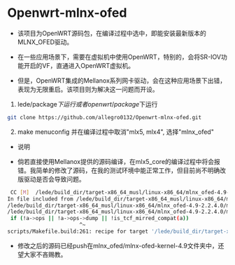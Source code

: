 # Openwrt-mlnx-ofed

* 该项目为OpenWRT源码包，在编译过程中选中，即能安装最新版本的MLNX_OFED驱动。

* 在一些应用场景下，需要在虚拟机中使用OpenWRT，特别的，会将SR-IOV功能开启的VF，直通进入OpenWRT虚拟机。
* 但是，OpenWRT集成的Mellanox系列网卡驱动，会在这种应用场景下出错，表现为无限重启。该项目则为解决这一问题而开设。

 1. lede/package$下运行 或者openwrt/package$下运行


```bash
git clone https://github.com/allegro0132/Openwrt-mlnx-ofed.git
```

 2. make menuconfig 并在编译过程中取消"mlx5, mlx4", 选择"mlnx_ofed"
 
 * 说明
 - 倘若直接使用Mellanox提供的源码编译，在mlx5_core的编译过程中将会报错。我简单的修改了源码，在我的测试环境中能正常工作，但目前尚不明确改版驱动是否会导致问题。
 ```bash
  CC [M]  /lede/build_dir/target-x86_64_musl/linux-x86_64/mlnx_ofed-4.9-2.2.4.0/mlnx-ofed-kernel-4.9/drivers/net/ethernet/mellanox/mlx5/core/en_tc.o
In file included from /lede/build_dir/target-x86_64_musl/linux-x86_64/mlnx_ofed-4.9-2.2.4.0/mlnx-ofed-kernel-4.9/drivers/net/ethernet/mellanox/mlx5/core/en_tc.c:50:
/lede/build_dir/target-x86_64_musl/linux-x86_64/mlnx_ofed-4.9-2.2.4.0/mlnx-ofed-kernel-4.9/include/net/tc_act/tc_mirred.h: In function 'to_mirred_compat':
/lede/build_dir/target-x86_64_musl/linux-x86_64/mlnx_ofed-4.9-2.2.4.0/mlnx-ofed-kernel-4.9/include/net/tc_act/tc_mirred.h:51:24: error: dereferencing pointer to incomplete type 'const struct tc_action_ops'
  if (!a->ops || !a->ops->dump || !is_tcf_mirred_compat(a))
                        ^~
scripts/Makefile.build:261: recipe for target '/lede/build_dir/target-x86_64_musl/linux-x86_64/mlnx_ofed-4.9-2.2.4.0/mlnx-ofed-kernel-4.9/drivers/net/ethernet/mellanox/mlx5/core/en_tc.o' failed
```
- 修改之后的源码已经push在mlnx_ofed/mlnx-ofed-kernel-4.9文件夹中，还望大家不吝赐教。

